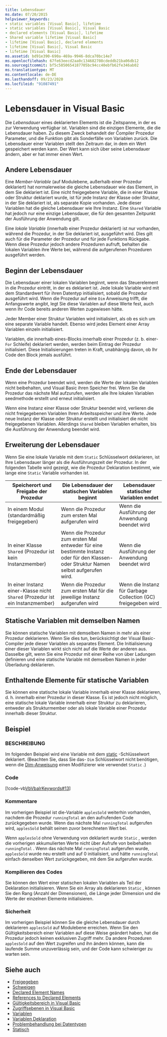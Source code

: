 ```yaml
---
title: Lebensdauer
ms.date: 07/20/2015
helpviewer_keywords:
- static variables [Visual Basic], lifetime
- static variables [Visual Basic], Visual Basic
- declared elements [Visual Basic], lifetime
- Shared variable lifetime [Visual Basic]
- lifetime [Visual Basic], declared elements
- lifetime [Visual Basic], Visual Basic
- lifetime [Visual Basic]
ms.assetid: bd91e390-690a-469a-9946-8dca70bc14e7
ms.openlocfilehash: 67fe63eecd2aa0c134682708cdeddb21ba06db12
ms.sourcegitcommit: bf5c5850654187705bc94cc40ebfb62fe346ab02
ms.translationtype: MT
ms.contentlocale: de-DE
ms.lasthandoff: 09/23/2020
ms.locfileid: "91087491"
---
```

# <a name="lifetime-in-visual-basic"></a>Lebensdauer in Visual Basic

Die *Lebensdauer* eines deklarierten Elements ist die Zeitspanne, in der es zur Verwendung verfügbar ist. Variablen sind die einzigen Elemente, die die Lebensdauer haben. Zu diesem Zweck behandelt der Compiler Prozedur Parameter, und die Funktion gibt als Sonderfälle von Variablen zurück. Die Lebensdauer einer Variablen stellt den Zeitraum dar, in dem ein Wert gespeichert werden kann. Der Wert kann sich über seine Lebensdauer ändern, aber er hat immer einen Wert.  
  
## <a name="different-lifetimes"></a>Andere Lebensdauer  

 Eine *Member-Variable* (auf Modulebene, außerhalb einer Prozedur deklariert) hat normalerweise die gleiche Lebensdauer wie das Element, in dem Sie deklariert ist. Eine nicht freigegebene Variable, die in einer Klasse oder Struktur deklariert wurde, ist für jede Instanz der Klasse oder Struktur, in der Sie deklariert ist, als separate Kopie vorhanden. Jede dieser Variablen hat die gleiche Lebensdauer wie Ihre Instanz. Eine `Shared` Variable hat jedoch nur eine einzige Lebensdauer, die für den gesamten Zeitpunkt der Ausführung der Anwendung gilt.  
  
 Eine *lokale Variable* (innerhalb einer Prozedur deklariert) ist nur vorhanden, während die Prozedur, in der Sie deklariert ist, ausgeführt wird. Dies gilt auch für die Parameter der Prozedur und für jede Funktions Rückgabe. Wenn diese Prozedur jedoch andere Prozeduren aufruft, behalten die lokalen Variablen ihre Werte bei, während die aufgerufenen Prozeduren ausgeführt werden.  
  
## <a name="beginning-of-lifetime"></a>Beginn der Lebensdauer  

 Die Lebensdauer einer lokalen Variablen beginnt, wenn das Steuerelement in die Prozedur eintritt, in der es deklariert ist. Jede lokale Variable wird mit dem Standardwert für ihren Datentyp initialisiert, sobald die Prozedur ausgeführt wird. Wenn die Prozedur auf eine `Dim` Anweisung trifft, die Anfangswerte angibt, legt Sie diese Variablen auf diese Werte fest, auch wenn Ihr Code bereits anderen Werten zugewiesen hätte.  
  
 Jeder Member einer Struktur Variablen wird initialisiert, als ob es sich um eine separate Variable handelt. Ebenso wird jedes Element einer Array Variablen einzeln initialisiert.  
  
 Variablen, die innerhalb eines-Blocks innerhalb einer Prozedur (z. b. einer- `For` Schleife) deklariert werden, werden beim Eintrag der Prozedur initialisiert. Diese Initialisierungen treten in Kraft, unabhängig davon, ob Ihr Code den Block jemals ausführt.  
  
## <a name="end-of-lifetime"></a>Ende der Lebensdauer  

 Wenn eine Prozedur beendet wird, werden die Werte der lokalen Variablen nicht beibehalten, und Visual Basic ihren Speicher frei. Wenn Sie die Prozedur das nächste Mal aufzurufen, werden alle Ihre lokalen Variablen seedmethode erstellt und erneut initialisiert.  
  
 Wenn eine Instanz einer Klasse oder Struktur beendet wird, verlieren die nicht freigegebenen Variablen Ihren Arbeitsspeicher und ihre Werte. Jede neue Instanz der Klasse oder Struktur erstellt und initialisiert die nicht freigegebenen Variablen. Allerdings `Shared` bleiben Variablen erhalten, bis die Ausführung der Anwendung beendet wird.  
  
## <a name="extension-of-lifetime"></a>Erweiterung der Lebensdauer  

 Wenn Sie eine lokale Variable mit dem `Static` Schlüsselwort deklarieren, ist Ihre Lebensdauer länger als die Ausführungszeit der Prozedur. In der folgenden Tabelle wird gezeigt, wie die Prozedur Deklaration bestimmt, wie lange eine `Static` Variable vorhanden ist.  
  
|Speicherort und Freigabe der Prozedur|Die Lebensdauer der statischen Variablen beginnt|Lebensdauer statischer Variablen endet|  
|------------------------------------|-------------------------------------|-----------------------------------|  
|In einem Modul (standardmäßig freigegeben)|Wenn die Prozedur zum ersten Mal aufgerufen wird|Wenn die Ausführung der Anwendung beendet wird|  
|In einer Klasse `Shared` (Prozedur ist kein Instanzmember)|Wenn die Prozedur zum ersten Mal entweder für eine bestimmte Instanz oder für den Klassen-oder Struktur Namen selbst aufgerufen wird.|Wenn die Ausführung der Anwendung beendet wird|  
|In einer Instanz einer-Klasse nicht `Shared` (Prozedur ist ein Instanzmember)|Wenn die Prozedur zum ersten Mal für die jeweilige Instanz aufgerufen wird|Wenn die Instanz für Garbage Collection (GC) freigegeben wird|  
  
## <a name="static-variables-of-the-same-name"></a>Statische Variablen mit demselben Namen  

 Sie können statische Variablen mit demselben Namen in mehr als einer Prozedur deklarieren. Wenn Sie dies tun, berücksichtigt der Visual Basic-Compiler jede dieser Variablen als separates Element. Die Initialisierung einer dieser Variablen wirkt sich nicht auf die Werte der anderen aus. Dasselbe gilt, wenn Sie eine Prozedur mit einer Reihe von über Ladungen definieren und eine statische Variable mit demselben Namen in jeder Überladung deklarieren.  
  
## <a name="containing-elements-for-static-variables"></a>Enthaltende Elemente für statische Variablen  

 Sie können eine statische lokale Variable innerhalb einer Klasse deklarieren, d. h. innerhalb einer Prozedur in dieser Klasse. Es ist jedoch nicht möglich, eine statische lokale Variable innerhalb einer Struktur zu deklarieren, entweder als Strukturmember oder als lokale Variable einer Prozedur innerhalb dieser Struktur.  
  
## <a name="example"></a>Beispiel  
  
### <a name="description"></a>BESCHREIBUNG  

 Im folgenden Beispiel wird eine Variable mit dem [static](../../../language-reference/modifiers/static.md) -Schlüsselwort deklariert. (Beachten Sie, dass Sie das- `Dim` Schlüsselwort nicht benötigen, wenn die [Dim-Anweisung](../../../language-reference/statements/dim-statement.md) einen Modifizierer wie verwendet `Static` .)  
  
### <a name="code"></a>Code  

 [!code-vb[VbVbalrKeywords#13](~/samples/snippets/visualbasic/VS_Snippets_VBCSharp/VbVbalrKeywords/VB/class7.vb#13)]  
  
### <a name="comments"></a>Kommentare  

 Im vorherigen Beispiel ist die-Variable `applesSold` weiterhin vorhanden, nachdem die Prozedur `runningTotal` an den aufrufenden Code zurückgegeben wurde. Wenn das nächste Mal `runningTotal` aufgerufen wird, `applesSold` behält seinen zuvor berechneten Wert bei.  
  
 Wenn `applesSold` ohne Verwendung von deklariert wurde `Static` , werden die vorherigen akkumulierten Werte nicht über Aufrufe von beibehalten `runningTotal` . Wenn das nächste Mal `runningTotal` aufgerufen wurde, `applesSold` wurde neu erstellt und auf 0 initialisiert, und hätte `runningTotal` einfach denselben Wert zurückgegeben, mit dem Sie aufgerufen wurde.  
  
### <a name="compile-the-code"></a>Kompilieren des Codes  

 Sie können den Wert einer statischen lokalen Variablen als Teil der Deklaration initialisieren. Wenn Sie ein Array als deklarieren `Static` , können Sie den Rang (Anzahl der Dimensionen), die Länge jeder Dimension und die Werte der einzelnen Elemente initialisieren.  
  
### <a name="security"></a>Sicherheit  

 Im vorherigen Beispiel können Sie die gleiche Lebensdauer durch deklarieren `applesSold` auf Modulebene erreichen. Wenn Sie den Gültigkeitsbereich einer Variablen auf diese Weise geändert haben, hat die Prozedur jedoch keinen exklusiven Zugriff mehr. Da andere Prozeduren `applesSold` auf den Wert zugreifen und ihn ändern können, kann die laufende Summe unzuverlässig sein, und der Code kann schwieriger zu warten sein.  
  
## <a name="see-also"></a>Siehe auch

- [Freigegeben](../../../language-reference/modifiers/shared.md)
- [Schweigen](../../../language-reference/nothing.md)
- [Declared Element Names](declared-element-names.md)
- [References to Declared Elements](references-to-declared-elements.md)
- [Gültigkeitsbereich in Visual Basic](scope.md)
- [Zugriffsebenen in Visual Basic](access-levels.md)
- [Variablen](../variables/index.md)
- [Variablen Deklaration](../variables/variable-declaration.md)
- [Problembehandlung bei Datentypen](../data-types/troubleshooting-data-types.md)
- [Statisch](../../../language-reference/modifiers/static.md)
